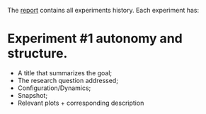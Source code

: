 The [report](REPORT.md) contains all experiments history. Each experiment has:

# Experiment #1 autonomy and structure. 
- A title that summarizes the goal;
- The research question addressed;
- Configuration/Dynamics;
- Snapshot;
- Relevant plots + corresponding description